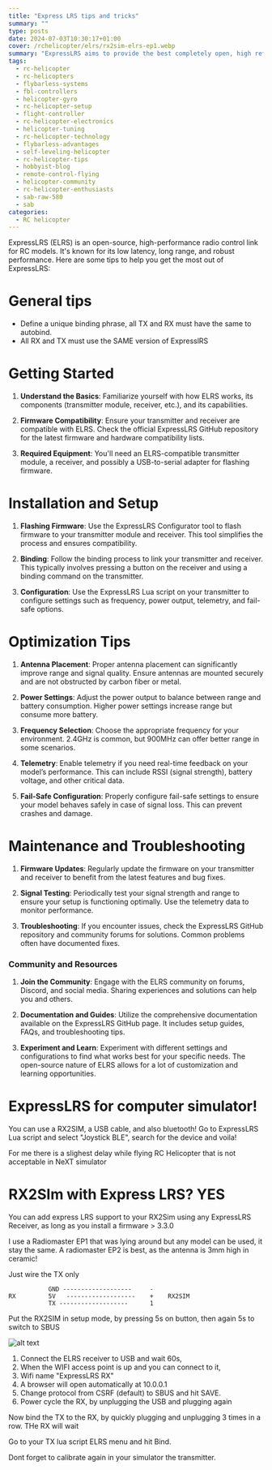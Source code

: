 ```yaml
---
title: "Express LRS tips and tricks"
summary: ""
type: posts
date: 2024-07-03T10:30:17+01:00
cover: /rchelicopter/elrs/rx2sim-elrs-ep1.webp
summary: "ExpressLRS aims to provide the best completely open, high refresh radio control link while maintaining a maximum achievable range at that rate with low latency. Vast support of hardware in both 900 MHz and 2.4 GHz frequencies"
tags:
  - rc-helicopter
  - rc-helicopters
  - flybarless-systems
  - fbl-controllers
  - helicopter-gyro
  - rc-helicopter-setup
  - flight-controller
  - rc-helicopter-electronics
  - helicopter-tuning
  - rc-helicopter-technology
  - flybarless-advantages
  - self-leveling-helicopter
  - rc-helicopter-tips
  - hobbyist-blog
  - remote-control-flying
  - helicopter-community
  - rc-helicopter-enthusiasts
  - sab-raw-580
  - sab
categories:
  - RC helicopter
---
```

ExpressLRS (ELRS) is an open-source, high-performance radio control link for RC models. It's known for its low latency, long range, and robust performance. Here are some tips to help you get the most out of ExpressLRS:

# General tips
* Define a unique binding phrase, all TX and RX must have the same to autobind.
* All RX and TX must use the SAME version of ExpresslRS

# Getting Started
1. **Understand the Basics**: Familiarize yourself with how ELRS works, its components (transmitter module, receiver, etc.), and its capabilities.

2. **Firmware Compatibility**: Ensure your transmitter and receiver are compatible with ELRS. Check the official ExpressLRS GitHub repository for the latest firmware and hardware compatibility lists.

3. **Required Equipment**: You'll need an ELRS-compatible transmitter module, a receiver, and possibly a USB-to-serial adapter for flashing firmware.

# Installation and Setup
1. **Flashing Firmware**: Use the ExpressLRS Configurator tool to flash firmware to your transmitter module and receiver. This tool simplifies the process and ensures compatibility.

2. **Binding**: Follow the binding process to link your transmitter and receiver. This typically involves pressing a button on the receiver and using a binding command on the transmitter.

3. **Configuration**: Use the ExpressLRS Lua script on your transmitter to configure settings such as frequency, power output, telemetry, and fail-safe options.

# Optimization Tips
1. **Antenna Placement**: Proper antenna placement can significantly improve range and signal quality. Ensure antennas are mounted securely and are not obstructed by carbon fiber or metal.

2. **Power Settings**: Adjust the power output to balance between range and battery consumption. Higher power settings increase range but consume more battery.

3. **Frequency Selection**: Choose the appropriate frequency for your environment. 2.4GHz is common, but 900MHz can offer better range in some scenarios.

4. **Telemetry**: Enable telemetry if you need real-time feedback on your model’s performance. This can include RSSI (signal strength), battery voltage, and other critical data.

5. **Fail-Safe Configuration**: Properly configure fail-safe settings to ensure your model behaves safely in case of signal loss. This can prevent crashes and damage.

# Maintenance and Troubleshooting
1. **Firmware Updates**: Regularly update the firmware on your transmitter and receiver to benefit from the latest features and bug fixes.

2. **Signal Testing**: Periodically test your signal strength and range to ensure your setup is functioning optimally. Use the telemetry data to monitor performance.

3. **Troubleshooting**: If you encounter issues, check the ExpressLRS GitHub repository and community forums for solutions. Common problems often have documented fixes.

### Community and Resources
1. **Join the Community**: Engage with the ELRS community on forums, Discord, and social media. Sharing experiences and solutions can help you and others.

2. **Documentation and Guides**: Utilize the comprehensive documentation available on the ExpressLRS GitHub page. It includes setup guides, FAQs, and troubleshooting tips.

3. **Experiment and Learn**: Experiment with different settings and configurations to find what works best for your specific needs. The open-source nature of ELRS allows for a lot of customization and learning opportunities.

# ExpressLRS for computer simulator!

You can use a RX2SIM, a USB cable, and also bluetooth! Go to ExpressLRS Lua script and select "Joystick BLE", search for the device and voila!

For me there is a slighest delay while flying RC Helicopter that is not acceptable in NeXT simulator

# RX2SIm with Express LRS? YES

You can add express LRS support to your RX2Sim using any ExpressLRS Receiver, as long as you install a firmware > 3.3.0

I use a Radiomaster EP1 that was lying around but any model can be used, it stay the same. A radiomaster EP2 is best, as the antenna is 3mm high in ceramic!

Just wire the TX only

```
           GND -------------------     -
RX         5V   -------------------    +    RX2SIM
           TX -------------------      1
```

Put the RX2SIM in setup mode, by pressing 5s on button, then again 5s to switch to SBUS

![alt text](/rchelicopter/elrs/rx2sim-elrs.webp)

1. Connect the ELRS receiver to USB and wait 60s,
2. When the WIFI access point is up and you can connect to it,
3. Wifi name "ExpressLRS RX"
4. A browser will open automatically at 10.0.0.1
5. Change protocol from CSRF (default) to SBUS and hit SAVE.
6. Power cycle the RX, by unplugging the USB and plugging again

Now bind the TX to the RX, by quickly plugging and unplugging 3 times in a row. THe RX will wait

Go to your TX lua script ELRS menu and hit Bind.

Dont forget to calibrate again in your simulator the transmitter.
